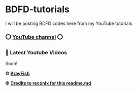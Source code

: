 # BDFD-tutorials
I will be posting BDFD codes here from my YouTube tutorials 

### ⭕ [YouTube channel](https://youtube.com/channel/UCXQ5fsyWx3hEr93CbStfjyA) ⭕




### 🎲 Latest Youtube Videos

<!-- YOUTUBE:START -->
Soon! 
<!-- YOUTUBE:END -->





**© [KrayFish](https://github.com/krayz-clous)**

**© [Credits to reconlx for this readme.md](https://github.com/reconlx)**
